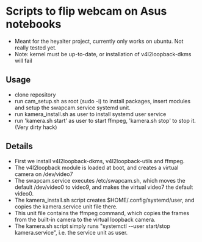 # Scripts to flip webcam on Asus notebooks
- Meant for the heyalter project, currently only works on ubuntu. Not really tested yet.
- Note: kernel must be up-to-date, or installation of v4l2loopback-dkms will fail

## Usage ##
- clone repository
- run cam_setup.sh as root (sudo -i) to install packages, insert modules and setup the swapcam.service systemd unit.
- run kamera_install.sh as user to install systemd user service
- run 'kamera.sh start' as user to start ffmpeg, 'kamera.sh stop' to stop it. (Very dirty hack)

## Details ##
- First we install v4l2loopback-dkms, v4l2loopback-utils and ffmpeg.
- The v4l2loopback module is loaded at boot, and creates a virtual camera on /dev/video7
- The swapcam.service executes /etc/swapcam.sh, which moves the default /dev/video0 to video9, and makes the virtual video7 the default video0.
- The kamera_install.sh script creates $HOME/.config/systemd/user, and copies the kamera.service unit file there.
- This unit file contains the ffmpeg command, which copies the frames from the built-in camera to the virtual loopback camera.
- The kamera.sh script simply runs "systemctl --user start/stop kamera.service", i.e. the service unit as user.
